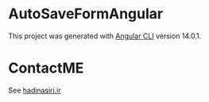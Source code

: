 # AutoSaveFormAngular

This project was generated with [Angular CLI](https://github.com/angular/angular-cli) version 14.0.1.

# ContactME

See  [hadinasiri.ir](https://hadinasiri.ir "hadinasiri.ir")
